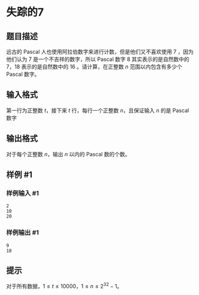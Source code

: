 # 失踪的7

## 题目描述

远古的 Pascal 人也使用阿拉伯数字来进行计数，但是他们又不喜欢使用 $7$ ，因为他们认为 $7$ 是一个不吉祥的数字，所以 Pascal 数字 $8$ 其实表示的是自然数中的 $7$，$18$ 表示的是自然数中的 $16$ 。请计算，在正整数 $n$ 范围以内包含有多少个 Pascal 数字。

## 输入格式

第一行为正整数 $t$，接下来 $t$ 行，每行一个正整数 $n$，且保证输入 $n$ 的是 Pascal 数字

## 输出格式

对于每个正整数 $n$，输出 $n$ 以内的 Pascal 数的个数。

## 样例 #1

### 样例输入 #1

```
2
10
20
```

### 样例输出 #1

```
9
18
```

## 提示

对于所有数据，$1 \leq t \leq 10000$，$1 \leq n \leq 2^{32}-1$。

